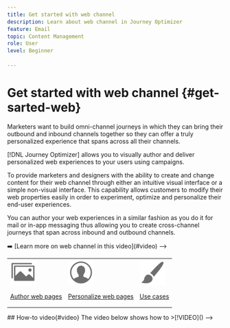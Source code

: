 ```yaml
---
title: Get started with web channel
description: Learn about web channel in Journey Optimizer
feature: Email
topic: Content Management
role: User
level: Beginner

---
```

# Get started with web channel {#get-sarted-web}

Marketers want to build omni-channel journeys in which they can bring their outbound and inbound channels together so they can offer a truly personalized experience that spans across all their channels.

[!DNL Journey Optimizer] allows you to visually author and deliver personalized web experiences to your users using campaigns.

To provide marketers and designers with the ability to create and change content for their web channel through either an intuitive visual interface or a simple non-visual interface. This capability allows customers to modify their web properties easily in order to experiment, optimize and personalize their end-user experiences.

You can author your web experiences in a similar fashion as you do it for mail or in-app messaging thus allowing you to create cross-channel journeys that span across inbound and outbound channels.

<!-->
➡️ [Learn more on web channel in this video](#video)
-->

<table>
<tr>
<td><img src="../assets/do-not-localize/icon_assets.svg" width="60px"><p><a href="author-web.md">Author web pages</a></p></td>
<td><img src="../assets/do-not-localize/icon_personalization.svg" width="60px"><p><a href="author-web.md">Personalize web pages</a></p></td>
<td><img src="../assets/do-not-localize/icon_design.svg" width="60px"><p><a href="author-web.md">Use cases</a></p></td>
</tr>
</table>

<!-->
## How-to video{#video}

The video below shows how to 

>[!VIDEO]()
-->
